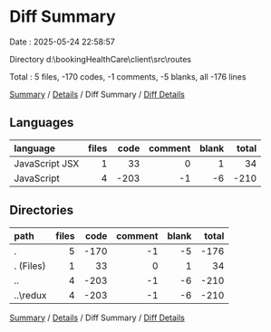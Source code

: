# Diff Summary

Date : 2025-05-24 22:58:57

Directory d:\\bookingHealthCare\\client\\src\\routes

Total : 5 files,  -170 codes, -1 comments, -5 blanks, all -176 lines

[Summary](results.md) / [Details](details.md) / Diff Summary / [Diff Details](diff-details.md)

## Languages
| language | files | code | comment | blank | total |
| :--- | ---: | ---: | ---: | ---: | ---: |
| JavaScript JSX | 1 | 33 | 0 | 1 | 34 |
| JavaScript | 4 | -203 | -1 | -6 | -210 |

## Directories
| path | files | code | comment | blank | total |
| :--- | ---: | ---: | ---: | ---: | ---: |
| . | 5 | -170 | -1 | -5 | -176 |
| . (Files) | 1 | 33 | 0 | 1 | 34 |
| .. | 4 | -203 | -1 | -6 | -210 |
| ..\\redux | 4 | -203 | -1 | -6 | -210 |

[Summary](results.md) / [Details](details.md) / Diff Summary / [Diff Details](diff-details.md)